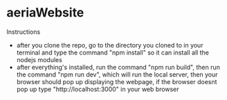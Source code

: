# aeriaWebsite
Instructions
- after you clone the repo, go to the directory you cloned to in your terminal and type the command "npm install" so it can install all the nodejs modules
- after everything's installed, run the command "npm run build", then run the command "npm run dev", which will run the local server, then your browser should pop up displaying the webpage, if the browser doesnt pop up type "http://localhost:3000" in your web browser